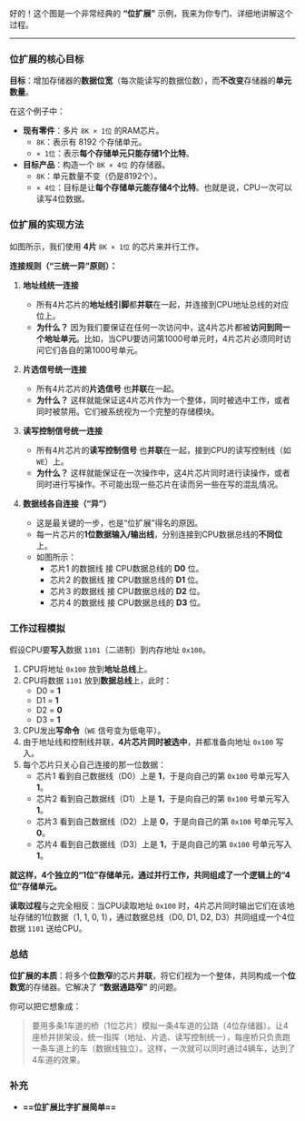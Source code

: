 好的！这个图是一个非常经典的 **“位扩展”** 示例，我来为你专门、详细地讲解这个过程。

---

### 位扩展的核心目标

**目标**：增加存储器的**数据位宽**（每次能读写的数据位数），而**不改变**存储器的**单元数量**。

在这个例子中：
*   **现有零件**：多片 `8K × 1位` 的RAM芯片。
    *   `8K`：表示有 8192 个存储单元。
    *   `× 1位`：表示**每个存储单元只能存储1个比特**。
*   **目标产品**：构造一个 `8K × 4位` 的存储器。
    *   `8K`：单元数量不变（仍是8192个）。
    *   `× 4位`：目标是让**每个存储单元能存储4个比特**。也就是说，CPU一次可以读写4位数据。

### 位扩展的实现方法

如图所示，我们使用 **4片** `8K × 1位` 的芯片来并行工作。

**连接规则（“三统一异”原则）：**

1.  **地址线统一连接**
    *   所有4片芯片的**地址线引脚**都**并联**在一起，并连接到CPU地址总线的对应位上。
    *   **为什么？** 因为我们要保证在任何一次访问中，这4片芯片都被**访问到同一个地址单元**。比如，当CPU要访问第1000号单元时，4片芯片必须同时访问它们各自的第1000号单元。

2.  **片选信号统一连接**
    *   所有4片芯片的**片选信号** 也**并联**在一起。
    *   **为什么？** 这样就能保证这4片芯片作为一个整体，同时被选中工作，或者同时被禁用。它们被系统视为一个完整的存储模块。

3.  **读写控制信号统一连接**
    *   所有4片芯片的**读写控制信号** 也**并联**在一起，接到CPU的读写控制线（如 `WE`）上。
    *   **为什么？** 这样就能保证在一次操作中，这4片芯片同时进行读操作，或者同时进行写操作。不可能出现一些芯片在读而另一些在写的混乱情况。

4.  **数据线各自连接（“异”）**
    *   这是最关键的一步，也是“位扩展”得名的原因。
    *   每一片芯片的**1位数据输入/输出线**，分别连接到CPU数据总线的**不同位**上。
    *   如图所示：
        *   芯片1 的数据线 接 CPU数据总线的 **D0** 位。
        *   芯片2 的数据线 接 CPU数据总线的 **D1** 位。
        *   芯片3 的数据线 接 CPU数据总线的 **D2** 位。
        *   芯片4 的数据线 接 CPU数据总线的 **D3** 位。

### 工作过程模拟

假设CPU要**写入**数据 `1101`（二进制）到内存地址 `0x100`。

1.  CPU将地址 `0x100` 放到**地址总线**上。
2.  CPU将数据 `1101` 放到**数据总线**上，此时：
    *   D0 = **1**
    *   D1 = **1**
    *   D2 = **0**
    *   D3 = **1**
3.  CPU发出**写命令**（`WE` 信号变为低电平）。
4.  由于地址线和控制线并联，**4片芯片同时被选中**，并都准备向地址 `0x100` 写入。
5.  每个芯片只关心自己连接的那一位数据：
    *   芯片1 看到自己数据线（D0）上是 **1**，于是向自己的第 `0x100` 号单元写入 **1**。
    *   芯片2 看到自己数据线（D1）上是 **1**，于是向自己的第 `0x100` 号单元写入 **1**。
    *   芯片3 看到自己数据线（D2）上是 **0**，于是向自己的第 `0x100` 号单元写入 **0**。
    *   芯片4 看到自己数据线（D3）上是 **1**，于是向自己的第 `0x100` 号单元写入 **1**。

**就这样，4个独立的“1位”存储单元，通过并行工作，共同组成了一个逻辑上的“4位”存储单元。**

**读取过程**与之完全相反：当CPU读取地址 `0x100` 时，4片芯片同时输出它们在该地址存储的1位数据（1, 1, 0, 1），通过数据总线（D0, D1, D2, D3）共同组成一个4位数据 `1101` 送给CPU。

### 总结

**位扩展的本质**：将多个**位数窄**的芯片**并联**，将它们视为一个整体，共同构成一个**位数宽**的存储器。它解决了 **“数据通路窄”** 的问题。

你可以把它想象成：
> 要用多条1车道的桥（1位芯片）模拟一条4车道的公路（4位存储器）。让4座桥并排架设，统一指挥（地址、片选、读写控制统一），每座桥只负责跑一条车道上的车（数据线独立）。这样，一次就可以同时通过4辆车，达到了4车道的效果。

### 补充

- **==位扩展比字扩展简单==**